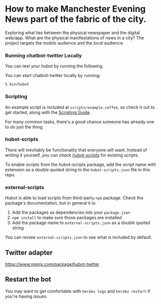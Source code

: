 # How to make Manchester Evening News part of the fabric of the city.
Exploring what lies between the physical newspaper and the digital web/app. What are the physical manifestations of news in a city? The project targets the *mobile* audience and the *local* audience.  


### Running chatbot-twitter Locally

You can test your hubot by running the following.

You can start chatbot-twitter locally by running:

    % bin/hubot


### Scripting

An example script is included at `scripts/example.coffee`, so check it out to
get started, along with the [Scripting Guide](https://github.com/github/hubot/blob/master/docs/scripting.md).

For many common tasks, there's a good chance someone has already one to do just
the thing.

### hubot-scripts

There will inevitably be functionality that everyone will want. Instead
of writing it yourself, you can check
[hubot-scripts][hubot-scripts] for existing scripts.

To enable scripts from the hubot-scripts package, add the script name with
extension as a double quoted string to the `hubot-scripts.json` file in this
repo.

[hubot-scripts]: https://github.com/github/hubot-scripts

### external-scripts

Hubot is able to load scripts from third-party `npm` package. Check the package's documentation, but in general it is:

1. Add the packages as dependencies into your `package.json`
2. `npm install` to make sure those packages are installed
3. Add the package name to `external-scripts.json` as a double quoted string

You can review `external-scripts.json` to see what is included by default.


## Twitter adapter
https://www.npmjs.com/package/hubot-twitter

## Restart the bot

You may want to get comfortable with `heroku logs` and `heroku restart`
if you're having issues.

